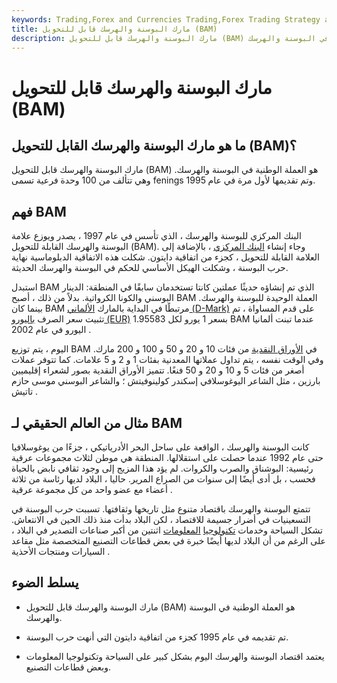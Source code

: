 ```yaml
---
keywords: Trading,Forex and Currencies Trading,Forex Trading Strategy and Education,Strategy and Education
title: مارك البوسنة والهرسك قابل للتحويل (BAM)
description: مارك البوسنة والهرسك قابل للتحويل (BAM) هو العملة الوطنية في البوسنة والهرسك.
---
```


# مارك البوسنة والهرسك قابل للتحويل (BAM)
## ما هو مارك البوسنة والهرسك القابل للتحويل (BAM)؟

مارك البوسنة والهرسك قابل للتحويل (BAM) هو العملة الوطنية في البوسنة والهرسك. وهي تتألف من 100 وحدة فرعية تسمى fenings وتم تقديمها لأول مرة في عام 1995.

## فهم BAM

البنك المركزي للبوسنة والهرسك ، الذي تأسس في عام 1997 ، يصدر ويوزع علامة البوسنة والهرسك القابلة للتحويل (BAM). وجاء إنشاء [البنك المركزي](/centralbank) ، بالإضافة إلى العلامة القابلة للتحويل ، كجزء من اتفاقية دايتون. شكلت هذه الاتفاقية الدبلوماسية نهاية حرب البوسنة ، وشكلت الهيكل الأساسي للحكم في البوسنة والهرسك الحديثة.

استبدل BAM الذي تم إنشاؤه حديثًا عملتين كانتا تستخدمان سابقًا في المنطقة: الدينار البوسني والكونا الكرواتية. بدلاً من ذلك ، أصبح BAM العملة الوحيدة للبوسنة والهرسك. بينما كان BAM مرتبطًا في البداية بالمارك [الألماني (D-Mark)](/deutschmark) على قدم المساواة ، تم تثبيت سعر الصرف [باليورو (EUR)](/euro) بسعر 1 يورو لكل 1.95583 BAM عندما تبنت ألمانيا اليورو في عام 2002 .

اليوم ، يتم توزيع BAM في [الأوراق النقدية](/paper_money) من فئات 10 و 20 و 50 و 100 و 200 مارك. وفي الوقت نفسه ، يتم تداول عملاتها المعدنية بفئات 1 و 2 و 5 علامات. كما تتوفر عملات أصغر من فئات 5 و 10 و 20 و 50 فنغًا. تتميز الأوراق النقدية بصور لشعراء إقليميين بارزين ، مثل الشاعر اليوغوسلافي إسكندر كولينوفيتش ؛ والشاعر البوسني موسى حازم تاتيش .

## مثال من العالم الحقيقي لـ BAM

كانت البوسنة والهرسك ، الواقعة على ساحل البحر الأدرياتيكي ، جزءًا من يوغوسلافيا حتى عام 1992 عندما حصلت على استقلالها. المنطقة هي موطن لثلاث مجموعات عرقية رئيسية: البوشناق والصرب والكروات. لم يؤد هذا المزيج إلى وجود ثقافي نابض بالحياة فحسب ، بل أدى أيضًا إلى سنوات من الصراع المرير. حاليا ، البلاد لديها رئاسة من ثلاثة أعضاء مع عضو واحد من كل مجموعة عرقية .

تتمتع البوسنة والهرسك باقتصاد متنوع مثل تاريخها وثقافتها. تسببت حرب البوسنة في التسعينيات في أضرار جسيمة للاقتصاد ، لكن البلاد بدأت منذ ذلك الحين في الانتعاش. تشكل السياحة وخدمات [تكنولوجيا](/technology_sector) [المعلومات](/technology_sector) اثنتين من أكبر صناعات التصدير في البلاد ، على الرغم من أن البلاد لديها أيضًا خبرة في بعض قطاعات التصنيع المتخصصة مثل مقاعد السيارات ومنتجات الأحذية .

## يسلط الضوء

- مارك البوسنة والهرسك قابل للتحويل (BAM) هو العملة الوطنية في البوسنة والهرسك.

- تم تقديمه في عام 1995 كجزء من اتفاقية دايتون التي أنهت حرب البوسنة.

- يعتمد اقتصاد البوسنة والهرسك اليوم بشكل كبير على السياحة وتكنولوجيا المعلومات وبعض قطاعات التصنيع.

